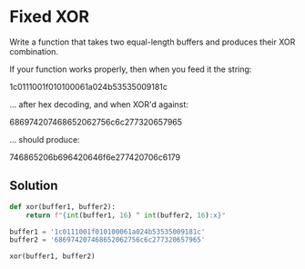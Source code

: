 # Fixed XOR

Write a function that takes two equal-length buffers and produces their XOR combination.

If your function works properly, then when you feed it the string:

1c0111001f010100061a024b53535009181c

... after hex decoding, and when XOR'd against:

686974207468652062756c6c277320657965

... should produce:

746865206b696420646f6e277420706c6179

## Solution

```python
def xor(buffer1, buffer2):
    return f"{int(buffer1, 16) ^ int(buffer2, 16):x}"

buffer1 = '1c0111001f010100061a024b53535009181c'
buffer2 = '686974207468652062756c6c277320657965'

xor(buffer1, buffer2)
```
